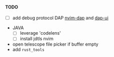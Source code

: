 #### TODO

- [ ] add debug protocol DAP [nvim-dap](https://github.com/mfussenegger/nvim-dap)
      and [dap-ui](https://github.com/rcarriga/nvim-dap-ui)
- JAVA
  - [ ] leverage 'codelens'
  - [ ] install jdtls nvim
- open telescope file picker if buffer empty
- add `rust_tools`
